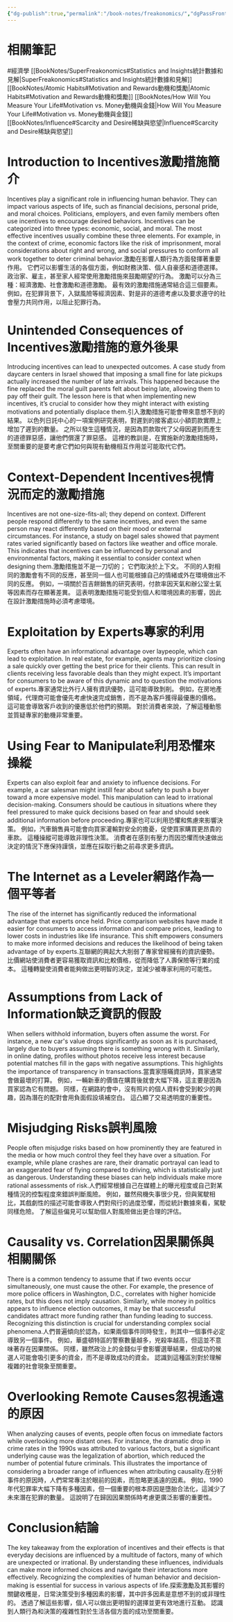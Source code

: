 ```yaml
---
{"dg-publish":true,"permalink":"/book-notes/freakonomics/","dgPassFrontmatter":true,"created":"2024-11-24T10:41:53.307+08:00","updated":"2024-11-28T12:05:27.083+08:00"}
---
```


# 相關筆記
#經濟學 
[[BookNotes/SuperFreakonomics#Statistics and Insights統計數據和見解\|SuperFreakonomics#Statistics and Insights統計數據和見解]]
[[BookNotes/Atomic Habits#Motivation and Rewards動機和獎勵\|Atomic Habits#Motivation and Rewards動機和獎勵]]
[[BookNotes/How Will You Measure Your Life#Motivation vs. Money動機與金錢\|How Will You Measure Your Life#Motivation vs. Money動機與金錢]]
[[BookNotes/Influence#Scarcity and Desire稀缺與慾望\|Influence#Scarcity and Desire稀缺與慾望]]
# Introduction to Incentives激勵措施簡介

Incentives play a significant role in influencing human behavior. They can impact various aspects of life, such as financial decisions, personal pride, and moral choices. Politicians, employers, and even family members often use incentives to encourage desired behaviors. Incentives can be categorized into three types: economic, social, and moral. The most effective incentives usually combine these three elements. For example, in the context of crime, economic factors like the risk of imprisonment, moral considerations about right and wrong, and social pressures to conform all work together to deter criminal behavior.激勵在影響人類行為方面發揮著重要作用。 它們可以影響生活的各個方面，例如財務決策、個人自豪感和道德選擇。 政治家、雇主，甚至家人經常使用激勵措施來鼓勵期望的行為。 激勵可以分為三種：經濟激勵、社會激勵和道德激勵。 最有效的激勵措施通常結合這三個要素。 例如，在犯罪背景下，入獄風險等經濟因素、對是非的道德考慮以及要求遵守的社會壓力共同作用，以阻止犯罪行為。

# Unintended Consequences of Incentives激勵措施的意外後果

Introducing incentives can lead to unexpected outcomes. A case study from daycare centers in Israel showed that imposing a small fine for late pickups actually increased the number of late arrivals. This happened because the fine replaced the moral guilt parents felt about being late, allowing them to pay off their guilt. The lesson here is that when implementing new incentives, it’s crucial to consider how they might interact with existing motivations and potentially displace them.引入激勵措施可能會帶來意想不到的結果。 以色列日託中心的一項案例研究表明，對遲到的接客處以小額罰款實際上增加了遲到的數量。 之所以發生這種情況，是因為罰款取代了父母因遲到而產生的道德罪惡感，讓他們償還了罪惡感。 這裡的教訓是，在實施新的激勵措施時，至關重要的是要考慮它們如何與現有動機相互作用並可能取代它們。

# Context-Dependent Incentives視情況而定的激勵措施

Incentives are not one-size-fits-all; they depend on context. Different people respond differently to the same incentives, and even the same person may react differently based on their mood or external circumstances. For instance, a study on bagel sales showed that payment rates varied significantly based on factors like weather and office morale. This indicates that incentives can be influenced by personal and environmental factors, making it essential to consider context when designing them.激勵措施並不是一刀切的； 它們取決於上下文。 不同的人對相同的激勵會有不同的反應，甚至同一個人也可能根據自己的情緒或外在環境做出不同的反應。 例如，一項關於百吉餅銷售的研究表明，付款率因天氣和辦公室士氣等因素而存在顯著差異。 這表明激勵措施可能受到個人和環境因素的影響，因此在設計激勵措施時必須考慮環境。

# Exploitation by Experts專家的利用

Experts often have an informational advantage over laypeople, which can lead to exploitation. In real estate, for example, agents may prioritize closing a sale quickly over getting the best price for their clients. This can result in clients receiving less favorable deals than they might expect. It’s important for consumers to be aware of this dynamic and to question the motivations of experts.專家通常比外行人擁有資訊優勢，這可能導致剝削。 例如，在房地產領域，代理商可能會優先考慮快速完成銷售，而不是為客戶獲得最優惠的價格。 這可能會導致客戶收到的優惠低於他們的預期。 對於消費者來說，了解這種動態並質疑專家的動機非常重要。

# Using Fear to Manipulate利用恐懼來操縱

Experts can also exploit fear and anxiety to influence decisions. For example, a car salesman might instill fear about safety to push a buyer toward a more expensive model. This manipulation can lead to irrational decision-making. Consumers should be cautious in situations where they feel pressured to make quick decisions based on fear and should seek additional information before proceeding.專家也可以利用恐懼和焦慮來影響決策。 例如，汽車銷售員可能會向買家灌輸對安全的擔憂，促使買家購買更昂貴的車款。 這種操縱可能導致非理性決策。 消費者在感到有壓力而因恐懼而快速做出決定的情況下應保持謹慎，並應在採取行動之前尋求更多資訊。

# The Internet as a Leveler網路作為一個平等者

The rise of the internet has significantly reduced the informational advantage that experts once held. Price comparison websites have made it easier for consumers to access information and compare prices, leading to lower costs in industries like life insurance. This shift empowers consumers to make more informed decisions and reduces the likelihood of being taken advantage of by experts.互聯網的興起大大削弱了專家曾經擁有的資訊優勢。 比價網站使消費者更容易獲取資訊和比較價格，從而降低了人壽保險等行業的成本。 這種轉變使消費者能夠做出更明智的決定，並減少被專家利用的可能性。

# Assumptions from Lack of Information缺乏資訊的假設

When sellers withhold information, buyers often assume the worst. For instance, a new car's value drops significantly as soon as it is purchased, largely due to buyers assuming there is something wrong with it. Similarly, in online dating, profiles without photos receive less interest because potential matches fill in the gaps with negative assumptions. This highlights the importance of transparency in transactions.當賣家隱瞞資訊時，買家通常會做最壞的打算。 例如，一輛新車的價值在購買後就會大幅下降，這主要是因為買家認為它有問題。 同樣，在網路約會中，沒有照片的個人資料會受到較少的興趣，因為潛在的配對會用負面假設填補空白。 這凸顯了交易透明度的重要性。

# Misjudging Risks誤判風險

People often misjudge risks based on how prominently they are featured in the media or how much control they feel they have over a situation. For example, while plane crashes are rare, their dramatic portrayal can lead to an exaggerated fear of flying compared to driving, which is statistically just as dangerous. Understanding these biases can help individuals make more rational assessments of risk.人們經常根據自己在媒體上的曝光程度或自己對某種情況的控製程度來錯誤判斷風險。 例如，雖然飛機失事很少見，但與駕駛相比，其戲劇性的描述可能會導致人們對飛行的過度恐懼，而從統計數據來看，駕駛同樣危險。 了解這些偏見可以幫助個人對風險做出更合理的評估。

# Causality vs. Correlation因果關係與相關關係

There is a common tendency to assume that if two events occur simultaneously, one must cause the other. For example, the presence of more police officers in Washington, D.C., correlates with higher homicide rates, but this does not imply causation. Similarly, while money in politics appears to influence election outcomes, it may be that successful candidates attract more funding rather than funding leading to success. Recognizing this distinction is crucial for understanding complex social phenomena.人們普遍傾向於認為，如果兩個事件同時發生，則其中一個事件必定導致另一個事件。 例如，華盛頓特區的警察數量越多，兇殺率越高，但這並不意味著存在因果關係。 同樣，雖然政治上的金錢似乎會影響選舉結果，但成功的候選人可能會吸引更多的資金，而不是導致成功的資金。 認識到這種區別對於理解複雜的社會現象至關重要。

# Overlooking Remote Causes忽視遙遠的原因

When analyzing causes of events, people often focus on immediate factors while overlooking more distant ones. For instance, the dramatic drop in crime rates in the 1990s was attributed to various factors, but a significant underlying cause was the legalization of abortion, which reduced the number of potential future criminals. This illustrates the importance of considering a broader range of influences when attributing causality.在分析事件的原因時，人們常常專注於眼前的因素，而忽略更遙遠的因素。 例如，1990年代犯罪率大幅下降有多種因素，但一個重要的根本原因是墮胎合法化，這減少了未來潛在犯罪的數量。 這說明了在歸因因果關係時考慮更廣泛影響的重要性。

# Conclusion結論

The key takeaway from the exploration of incentives and their effects is that everyday decisions are influenced by a multitude of factors, many of which are unexpected or irrational. By understanding these influences, individuals can make more informed choices and navigate their interactions more effectively. Recognizing the complexities of human behavior and decision-making is essential for success in various aspects of life.探索激勵及其影響的關鍵收穫是，日常決策受到多種因素的影響，其中許多因素是意想不到的或非理性的。 透過了解這些影響，個人可以做出更明智的選擇並更有效地進行互動。 認識到人類行為和決策的複雜性對於生活各個方面的成功至關重要。